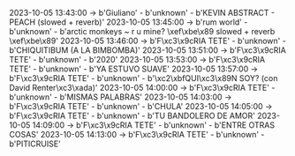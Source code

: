 2023-10-05 13:43:00 -> b'Giuliano' - b'unknown' - b'KEVIN ABSTRACT - PEACH (slowed + reverb)'
2023-10-05 13:45:00 -> b'rum world' - b'unknown' - b'arctic monkeys ~ r u mine? \xef\xbe\x89 slowed + reverb \xef\xbe\x89'
2023-10-05 13:46:00 -> b'F\xc3\x9cRIA TETE' - b'unknown' - b'CHIQUITIBUM (A LA BIMBOMBA)'
2023-10-05 13:51:00 -> b'F\xc3\x9cRIA TETE' - b'unknown' - b'2020'
2023-10-05 13:53:00 -> b'F\xc3\x9cRIA TETE' - b'unknown' - b'YA ESTUVO SUAVE'
2023-10-05 13:57:00 -> b'F\xc3\x9cRIA TETE' - b'unknown' - b'\xc2\xbfQUI\xc3\x89N SOY? (con David Renter\xc3\xada)'
2023-10-05 14:00:00 -> b'F\xc3\x9cRIA TETE' - b'unknown' - b'MISMAS PALABRAS'
2023-10-05 14:03:00 -> b'F\xc3\x9cRIA TETE' - b'unknown' - b'CHULA'
2023-10-05 14:05:00 -> b'F\xc3\x9cRIA TETE' - b'unknown' - b'TU BANDOLERO DE AMOR'
2023-10-05 14:09:00 -> b'F\xc3\x9cRIA TETE' - b'unknown' - b'ENTRE OTRAS COSAS'
2023-10-05 14:13:00 -> b'F\xc3\x9cRIA TETE' - b'unknown' - b'PITICRUISE'
